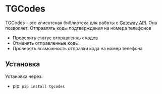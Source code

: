 # TGCodes
TGCodes - это клиентская библиотека для работы с [Gateway API](https://gatewayapi.com/). Она позволяет:
  Отправлять коды подтверждения на номера телефонов
 - Проверять статус отправленных кодов
 - Отменять отправленные коды
 - Проверять возможность отправки кода на номер телефона

## Установка

Установка через:
 - pip: `pip install tgcodes`